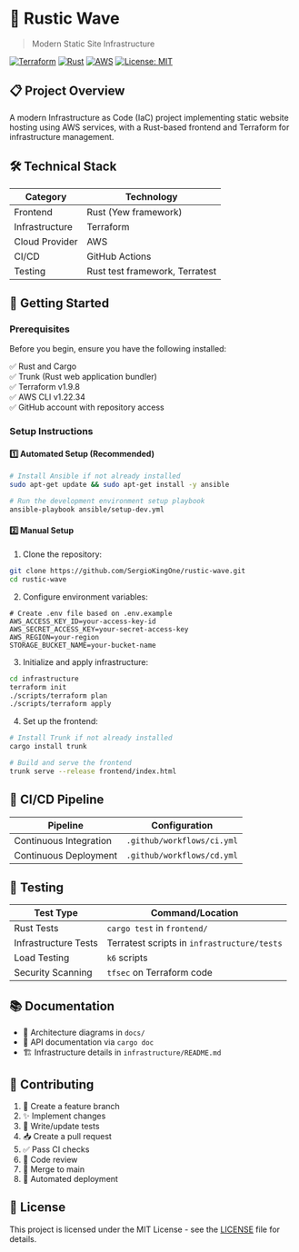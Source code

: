 # 🌊 Rustic Wave

> Modern Static Site Infrastructure

[![Terraform](https://img.shields.io/badge/Terraform-v1.9.8-7B42BC?style=flat&logo=terraform)](https://www.terraform.io/)
[![Rust](https://img.shields.io/badge/Rust-v1.81.0-000000?style=flat&logo=rust)](https://www.rust-lang.org/)
[![AWS](https://img.shields.io/badge/AWS-Infrastructure-FF9900?style=flat&logo=amazon-aws)](https://aws.amazon.com/)
[![License: MIT](https://img.shields.io/badge/License-MIT-yellow.svg)](LICENSE)

## 📋 Project Overview

A modern Infrastructure as Code (IaC) project implementing static website hosting using AWS services, with a Rust-based frontend and Terraform for infrastructure management.

## 🛠️ Technical Stack

| Category       | Technology                     |
| -------------- | ------------------------------ |
| Frontend       | Rust (Yew framework)           |
| Infrastructure | Terraform                      |
| Cloud Provider | AWS                            |
| CI/CD          | GitHub Actions                 |
| Testing        | Rust test framework, Terratest |

## 🚀 Getting Started

### Prerequisites

Before you begin, ensure you have the following installed:

✅ Rust and Cargo  
✅ Trunk (Rust web application bundler)  
✅ Terraform v1.9.8  
✅ AWS CLI v1.22.34  
✅ GitHub account with repository access

### Setup Instructions

#### 1️⃣ Automated Setup (Recommended)

```bash
# Install Ansible if not already installed
sudo apt-get update && sudo apt-get install -y ansible

# Run the development environment setup playbook
ansible-playbook ansible/setup-dev.yml
```

#### 2️⃣ Manual Setup

1. Clone the repository:

```bash
git clone https://github.com/SergioKingOne/rustic-wave.git
cd rustic-wave
```

2. Configure environment variables:

```env
# Create .env file based on .env.example
AWS_ACCESS_KEY_ID=your-access-key-id
AWS_SECRET_ACCESS_KEY=your-secret-access-key
AWS_REGION=your-region
STORAGE_BUCKET_NAME=your-bucket-name
```

3. Initialize and apply infrastructure:

```bash
cd infrastructure
terraform init
./scripts/terraform plan
./scripts/terraform apply
```

4. Set up the frontend:

```bash
# Install Trunk if not already installed
cargo install trunk

# Build and serve the frontend
trunk serve --release frontend/index.html
```

## 🔄 CI/CD Pipeline

| Pipeline               | Configuration              |
| ---------------------- | -------------------------- |
| Continuous Integration | `.github/workflows/ci.yml` |
| Continuous Deployment  | `.github/workflows/cd.yml` |

## 🧪 Testing

| Test Type            | Command/Location                            |
| -------------------- | ------------------------------------------- |
| Rust Tests           | `cargo test` in `frontend/`                 |
| Infrastructure Tests | Terratest scripts in `infrastructure/tests` |
| Load Testing         | `k6` scripts                                |
| Security Scanning    | `tfsec` on Terraform code                   |

## 📚 Documentation

- 📐 Architecture diagrams in `docs/`
- 📖 API documentation via `cargo doc`
- 🏗️ Infrastructure details in `infrastructure/README.md`

## 🤝 Contributing

1. 🌿 Create a feature branch
2. ✨ Implement changes
3. 🧪 Write/update tests
4. 📥 Create a pull request
5. ✅ Pass CI checks
6. 👀 Code review
7. 🔄 Merge to main
8. 🚀 Automated deployment

## 📄 License

This project is licensed under the MIT License - see the [LICENSE](LICENSE) file for details.
